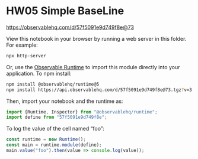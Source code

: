 # HW05 Simple BaseLine

https://observablehq.com/d/57f5091e9d749f8e@73

View this notebook in your browser by running a web server in this folder. For
example:

~~~sh
npx http-server
~~~

Or, use the [Observable Runtime](https://github.com/observablehq/runtime) to
import this module directly into your application. To npm install:

~~~sh
npm install @observablehq/runtime@5
npm install https://api.observablehq.com/d/57f5091e9d749f8e@73.tgz?v=3
~~~

Then, import your notebook and the runtime as:

~~~js
import {Runtime, Inspector} from "@observablehq/runtime";
import define from "57f5091e9d749f8e";
~~~

To log the value of the cell named “foo”:

~~~js
const runtime = new Runtime();
const main = runtime.module(define);
main.value("foo").then(value => console.log(value));
~~~
